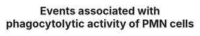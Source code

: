 ---
annotations:
- type: Pathway Ontology
  value: infectious disease pathway
authors:
- ReactomeTeam
- DeSl
description: When neutrophils engulf bacteria they enclose them in small vacuoles
  (phagosomes) into which superoxide is released by activated NADPH oxidase (NOX2)
  on the internalized neutrophil membrane. The directional nature of NOX2 activity
  creates a charge imbalance that must be counteracted to prevent depolarization of
  the membrane and the shutdown of activity (Winterbourn CC et al. 2016). Also, protons
  are produced in the cytosol and consumed in the external compartment (for example,
  the phagosome) through the dismutation of superoxide. Both situations are largely
  overcome by a balancing flow of protons transported by voltage-gated proton channels,
  primarily VSOP/HV1, which are activated in parallel with the oxidase (Demaurex N
  & El Chemaly A 2010; El Chemaly A et al. 2010; Petheo GL et al. 2010; Kovacs I et
  al. 2014; Henderson LM et al. 1987, 1988). The pH of the phagosome is regulated
  by these activities. In contrast to the phagosomes of macrophages, in which pH drops
  following particle ingestion, neutrophil phagosomes remain alkaline during the period
  that the oxidase is active. Until recently, their pH has been accepted to lie between
  7.5 and 8. However, in a 2015 study using a probe that is more sensitive at higher
  pH, an average pH closer to 9 was measured in individual phagosomes (Levine AP et
  al. 2015).<p>The superoxide dismutates to hydrogen peroxide, which is used by myeloperoxidase
  (MPO) to generate other oxidants, including the highly microbicidal species such
  as hypochlorous acid (Winterbourn CC et al. 2013, 2016).  View original pathway
  at [http://www.reactome.org/PathwayBrowser/#DIAGRAM=8941413 Reactome].
last-edited: 2021-01-25
organisms:
- Homo sapiens
redirect_from:
- /index.php/Pathway:WP4991
- /instance/WP4991
schema-jsonld:
- '@context': https://schema.org/
  '@id': https://wikipathways.github.io/pathways/WP4991.html
  '@type': Dataset
  creator:
    '@type': Organization
    name: WikiPathways
  description: When neutrophils engulf bacteria they enclose them in small vacuoles
    (phagosomes) into which superoxide is released by activated NADPH oxidase (NOX2)
    on the internalized neutrophil membrane. The directional nature of NOX2 activity
    creates a charge imbalance that must be counteracted to prevent depolarization
    of the membrane and the shutdown of activity (Winterbourn CC et al. 2016). Also,
    protons are produced in the cytosol and consumed in the external compartment (for
    example, the phagosome) through the dismutation of superoxide. Both situations
    are largely overcome by a balancing flow of protons transported by voltage-gated
    proton channels, primarily VSOP/HV1, which are activated in parallel with the
    oxidase (Demaurex N & El Chemaly A 2010; El Chemaly A et al. 2010; Petheo GL et
    al. 2010; Kovacs I et al. 2014; Henderson LM et al. 1987, 1988). The pH of the
    phagosome is regulated by these activities. In contrast to the phagosomes of macrophages,
    in which pH drops following particle ingestion, neutrophil phagosomes remain alkaline
    during the period that the oxidase is active. Until recently, their pH has been
    accepted to lie between 7.5 and 8. However, in a 2015 study using a probe that
    is more sensitive at higher pH, an average pH closer to 9 was measured in individual
    phagosomes (Levine AP et al. 2015).<p>The superoxide dismutates to hydrogen peroxide,
    which is used by myeloperoxidase (MPO) to generate other oxidants, including the
    highly microbicidal species such as hypochlorous acid (Winterbourn CC et al. 2013,
    2016).  View original pathway at [http://www.reactome.org/PathwayBrowser/#DIAGRAM=8941413
    Reactome].
  keywords:
  - OSCN-
  - Lipid-Cl
  - 'MurNAc '
  - 'HOCl '
  - Unsaturated lipid
  - H2O
  - 'nitryl chloride '
  - 'GlcNAc(1-->4)MurNAc:L-Ala-gamma-D-Glu-L-Lys-(D-Ala)2 '
  - ROS and RNS
  - 'MPO (165-278) '
  - LPO:ferriheme
  - Cl-
  - MPO:ferriheme
  - peptidoglycan-NHAc
  - SCN(-)
  - Peptidyl-Cys-SCl
  - Peptidyl-Cys-SH
  - Fe2+
  - NO2
  - 'Cell surface '
  - Peptidyl-Cys-SOH
  - betaGlcNAc
  - Peptidyl-Cys-SSCN
  - H2O2
  - 'Peptide '
  - Peptidyl-Lys-NH2
  - HOCl, NO2Cl
  - 'ferriheme b(1-) '
  - 'GlcNAc-(1-->4)-MurNAc-L-Ala-gamma-D-Glu-N(6)-(beta-D-Asp)-L-Lys-(D-Ala) '
  - phagocytes
  - Peptidyl-Lys-NHCl
  - 'MPO (279-745) '
  - peptidoglycan-chloramide
  - nitrite
  - Peptidyl-Lys-NCl2
  - HOCl
  - production in
  - MurNAc:Peptide
  - H+
  - MPO:ferriheme:bacterial cell surface
  - 'LPO '
  - Cell surface
  - nitryl chloride
  license: CC0
  name: Events associated with phagocytolytic activity of PMN cells
seo: CreativeWork
title: Events associated with phagocytolytic activity of PMN cells
wpid: WP4991
---